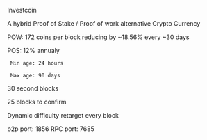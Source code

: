 Investcoin 

A hybrid Proof of Stake / Proof of work alternative Crypto Currency

POW: 172 coins per block reducing by ~18.56% every ~30 days

POS: 12% annualy
     
     Min age: 24 hours
     
     Max age: 90 days

30 second blocks

25 blocks to confirm

Dynamic difficulty retarget every block

p2p port: 1856
RPC port: 7685


